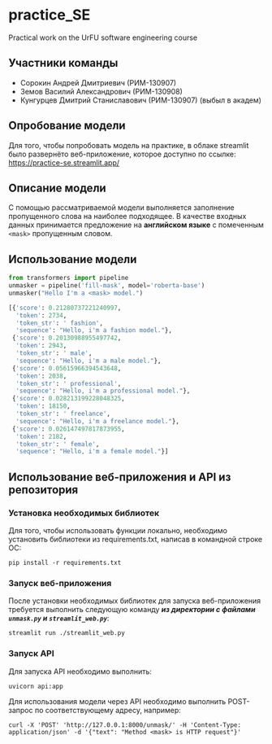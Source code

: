# practice_SE
Practical work on the UrFU software engineering course
## Участники команды
- Сорокин Андрей Дмитриевич (РИМ-130907)
- Земов Василий Александрович (РИМ-130908)
- Кунгурцев Дмитрий Станиславович (РИМ-130907) (выбыл в академ)
## Опробование модели
Для того, чтобы попробовать модель на практике, в облаке streamlit было развернёто веб-приложение, которое доступно по ссылке: https://practice-se.streamlit.app/
## Описание модели
С помощью рассматриваемой модели выполняется заполнение пропущенного слова на наиболее подходящее. 
В качестве входных данных принимается предложение на **английском языке** с помеченным ```<mask>``` пропущенным словом.
## Использование модели
```python
from transformers import pipeline
unmasker = pipeline('fill-mask', model='roberta-base')
unmasker("Hello I'm a <mask> model.")

[{'score': 0.21280737221240997,
  'token': 2734,
  'token_str': ' fashion',
  'sequence': "Hello, i'm a fashion model."},
 {'score': 0.20130988955497742,
  'token': 2943,
  'token_str': ' male',
  'sequence': "Hello, i'm a male model."},
 {'score': 0.05615966394543648,
  'token': 2038,
  'token_str': ' professional',
  'sequence': "Hello, i'm a professional model."},
 {'score': 0.028213199228048325,
  'token': 18150,
  'token_str': ' freelance',
  'sequence': "Hello, i'm a freelance model."},
 {'score': 0.026147497817873955,
  'token': 2182,
  'token_str': ' female',
  'sequence': "Hello, i'm a female model."}]
```
## Использование веб-приложения и API из репозитория
### Установка необходимых библиотек
Для того, чтобы использовать функции локально, необходимо установить библиотеки из requirements.txt, написав в командной строке ОС:
```
pip install -r requirements.txt
```
### Запуск веб-приложения
После установки необходимых библиотек для запуска веб-приложения требуется выполнить следующую команду ***из директории с файлами ```unmask.py``` и ```streamlit_web.py```***:
```
streamlit run ./streamlit_web.py
```
### Запуск API
Для запуска API необходимо выполнить:
```
uvicorn api:app
```
Для использования модели через API необходимо выполнить POST-запрос по соответствующему адресу, например:
```
curl -X 'POST' 'http://127.0.0.1:8000/unmask/' -H 'Content-Type: application/json' -d '{"text": "Method <mask> is HTTP request"}'
```  

